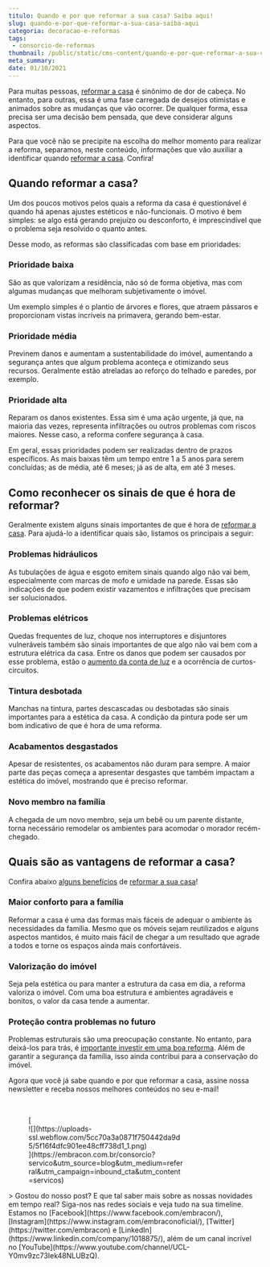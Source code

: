 ```yaml
---
titulo: Quando e por que reformar a sua casa? Saiba aqui!
slug: quando-e-por-que-reformar-a-sua-casa-saiba-aqui
categoria: decoracao-e-reformas
tags:
 - consorcio-de-reformas
thumbnail: /public/static/cms-content/quando-e-por-que-reformar-a-sua-casa-saiba-aqui.jpeg
meta_summary: 
date: 01/10/2021
---
```

Para muitas pessoas, [reformar a casa](https://www.embracon.com.br/blog/quer-reformar-sua-casa-nos-temos-5-dicas-para-voce-se-inspirar) é sinônimo de dor de cabeça. No entanto, para outras, essa é uma fase carregada de desejos otimistas e animados sobre as mudanças que vão ocorrer. De qualquer forma, essa precisa ser uma decisão bem pensada, que deve considerar alguns aspectos.

Para que você não se precipite na escolha do melhor momento para realizar a reforma, separamos, neste conteúdo, informações que vão auxiliar a identificar quando [reformar a casa](https://www.embracon.com.br/blog/consorcio-de-servicos-para-reformas-e-decoracao). Confira!

Quando reformar a casa?
-----------------------

Um dos poucos motivos pelos quais a reforma da casa é questionável é quando há apenas ajustes estéticos e não-funcionais. O motivo é bem simples: se algo está gerando prejuízo ou desconforto, é imprescindível que o problema seja resolvido o quanto antes.

Desse modo, as reformas são classificadas com base em prioridades:

### Prioridade baixa

São as que valorizam a residência, não só de forma objetiva, mas com algumas mudanças que melhoram subjetivamente o imóvel.

Um exemplo simples é o plantio de árvores e flores, que atraem pássaros e proporcionam vistas incríveis na primavera, gerando bem-estar.

### Prioridade média

Previnem danos e aumentam a sustentabilidade do imóvel, aumentando a segurança antes que algum problema aconteça e otimizando seus recursos. Geralmente estão atreladas ao reforço do telhado e paredes, por exemplo.

### Prioridade alta

Reparam os danos existentes. Essa sim é uma ação urgente, já que, na maioria das vezes, representa infiltrações ou outros problemas com riscos maiores. Nesse caso, a reforma confere segurança à casa.

Em geral, essas prioridades podem ser realizadas dentro de prazos específicos. As mais baixas têm um tempo entre 1 a 5 anos para serem concluídas; as de média, até 6 meses; já as de alta, em até 3 meses.

Como reconhecer os sinais de que é hora de reformar?
----------------------------------------------------

Geralmente existem alguns sinais importantes de que é hora de [reformar a casa](https://www.embracon.com.br/blog/quer-reformar-sua-casa-nos-temos-5-dicas-para-voce-se-inspirar). Para ajudá-lo a identificar quais são, listamos os principais a seguir:

### Problemas hidráulicos

As tubulações de água e esgoto emitem sinais quando algo não vai bem, especialmente com marcas de mofo e umidade na parede. Essas são indicações de que podem existir vazamentos e infiltrações que precisam ser solucionados.

### Problemas elétricos

Quedas frequentes de luz, choque nos interruptores e disjuntores vulneráveis também são sinais importantes de que algo não vai bem com a estrutura elétrica da casa. Entre os danos que podem ser causados por esse problema, estão o [aumento da conta de luz](https://www.embracon.com.br/blog/5-dicas-indispensaveis-para-voce-economizar-energia-eletrica) e a ocorrência de curtos-circuitos.

### Tintura desbotada

Manchas na tintura, partes descascadas ou desbotadas são sinais importantes para a estética da casa. A condição da pintura pode ser um bom indicativo de que é hora de uma reforma.

### Acabamentos desgastados

Apesar de resistentes, os acabamentos não duram para sempre. A maior parte das peças começa a apresentar desgastes que também impactam a estética do imóvel, mostrando que é preciso reformar.

### Novo membro na família

A chegada de um novo membro, seja um bebê ou um parente distante, torna necessário remodelar os ambientes para acomodar o morador recém-chegado.

Quais são as vantagens de reformar a casa?
------------------------------------------

Confira abaixo [alguns benefícios](https://www.embracon.com.br/blog/conheca-o-consorcio-para-reforma-e-confira-as-vantagens) de [reformar a sua casa](https://www.embracon.com.br/blog/quer-reformar-sua-casa-nos-temos-5-dicas-para-voce-se-inspirar)!

### Maior conforto para a família

Reformar a casa é uma das formas mais fáceis de adequar o ambiente às necessidades da família. Mesmo que os móveis sejam reutilizados e alguns aspectos mantidos, é muito mais fácil de chegar a um resultado que agrade a todos e torne os espaços ainda mais confortáveis.

### Valorização do imóvel

Seja pela estética ou para manter a estrutura da casa em dia, a reforma valoriza o imóvel. Com uma boa estrutura e ambientes agradáveis e bonitos, o valor da casa tende a aumentar.

### Proteção contra problemas no futuro

Problemas estruturais são uma preocupação constante. No entanto, para deixá-los para trás, é [importante investir em uma boa reforma](https://www.embracon.com.br/blog/conheca-o-consorcio-para-reforma-e-confira-as-vantagens). Além de garantir a segurança da família, isso ainda contribui para a conservação do imóvel.

Agora que você já sabe quando e por que reformar a casa, assine nossa newsletter e receba nossos melhores conteúdos no seu e-mail!

‍

<figure class="w-richtext-figure-type-image w-richtext-align-center" style="max-width:310px">[<div>![](https://uploads-ssl.webflow.com/5cc70a3a0871f750442da9d5/5f16f4dfc901ee48cff738d1_1.png)</div>](https://embracon.com.br/consorcio?servico&utm_source=blog&utm_medium=referral&utm_campaign=inbound_cta&utm_content=servicos)</figure>> Gostou do nosso post? E que tal saber mais sobre as nossas novidades em tempo real? Siga-nos nas redes sociais e veja tudo na sua timeline. Estamos no [Facebook](https://www.facebook.com/embracon/), [Instagram](https://www.instagram.com/embraconoficial/), [Twitter](https://twitter.com/embracon) e [LinkedIn](https://www.linkedin.com/company/1018875/), além de um canal incrível no [YouTube](https://www.youtube.com/channel/UCL-Y0mv9zc73Iek48NLUBzQ).
